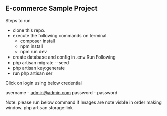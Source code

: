 ## E-commerce Sample Project

Steps to run

- clone this repo.
- execute the following commands on terminal.
    - composer install
    - npm install
    - npm run dev
- create database and config in .env
Run Following
- php artisan migrate --seed
- php artisan key:generate
- run php artisan ser

Click on login using below credential

username - admin@admin.com
password - password

Note: please run below command if Images are note visble in order making window.
php artisan storage:link
